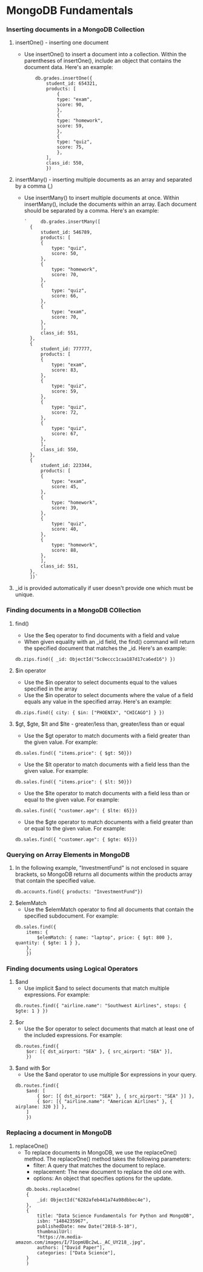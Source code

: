 # MongoDB Fundamentals

### Inserting documents in a MongoDB Collection

1. insertOne() - inserting one document

    - Use insertOne() to insert a document into a collection. Within the parentheses of insertOne(), include an object that contains the document data. Here's an example:

        ```
            db.grades.insertOne({
                student_id: 654321,
                products: [
                    {
                    type: "exam",
                    score: 90,
                    },
                    {
                    type: "homework",
                    score: 59,
                    },
                    {
                    type: "quiz",
                    score: 75,
                    },
                ],
                class_id: 550,
                })
        ```

2. insertMany() - inserting multiple documents as an array and separated by a comma (,)

    - Use insertMany() to insert multiple documents at once. Within insertMany(), include the documents within an array. Each document should be separated by a comma. Here's an example:

        ```
        `     db.grades.insertMany([
          {
              student_id: 546789,
              products: [
              {
                  type: "quiz",
                  score: 50,
              },
              {
                  type: "homework",
                  score: 70,
              },
              {
                  type: "quiz",
                  score: 66,
              },
              {
                  type: "exam",
                  score: 70,
              },
              ],
              class_id: 551,
          },
          {
              student_id: 777777,
              products: [
              {
                  type: "exam",
                  score: 83,
              },
              {
                  type: "quiz",
                  score: 59,
              },
              {
                  type: "quiz",
                  score: 72,
              },
              {
                  type: "quiz",
                  score: 67,
              },
              ],
              class_id: 550,
          },
          {
              student_id: 223344,
              products: [
              {
                  type: "exam",
                  score: 45,
              },
              {
                  type: "homework",
                  score: 39,
              },
              {
                  type: "quiz",
                  score: 40,
              },
              {
                  type: "homework",
                  score: 88,
              },
              ],
              class_id: 551,
          },
          ])`
        ```

3. \_id is provided automatically if user doesn't provide one which must be unique.

### Finding documents in a MongoDB COllection

1. find()

    - Use the $eq operator to find documents with a field and value
    - When given equality with an \_id field, the find() command will return the specified document that matches the \_id. Here's an example:

    ```
    db.zips.find({ _id: ObjectId("5c8eccc1caa187d17ca6ed16") })
    ```

2. $in operator

    - Use the $in operator to select documents equal to the values specified in the array
    - Use the $in operator to select documents where the value of a field equals any value in the specified array. Here's an example:

    ```
    db.zips.find({ city: { $in: ["PHOENIX", "CHICAGO"] } })
    ```

3. $gt, $gte, $lt and $lte - greater/less than, greater/less than or equal

    - Use the $gt operator to match documents with a field greater than the given value. For example:

    ```
    db.sales.find({ "items.price": { $gt: 50}})
    ```

    - Use the $lt operator to match documents with a field less than the given value. For example:

    ```
    db.sales.find({ "items.price": { $lt: 50}})

    ```

    - Use the $lte operator to match documents with a field less than or equal to the given value. For example:

    ```
    db.sales.find({ "customer.age": { $lte: 65}})
    ```

    - Use the $gte operator to match documents with a field greater than or equal to the given value. For example:

    ```
    db.sales.find({ "customer.age": { $gte: 65}})
    ```

### Querying on Array Elements in MongoDB

1. In the following example, "InvestmentFund" is not enclosed in square brackets, so MongoDB returns all documents within the products array that contain the specified value.
    ```
    db.accounts.find({ products: "InvestmentFund"})
    ```
2. $elemMatch
    - Use the $elemMatch operator to find all documents that contain the specified subdocument. For example:
    ```
    db.sales.find({
        items: {
            $elemMatch: { name: "laptop", price: { $gt: 800 }, quantity: { $gte: 1 } },
        },
        })
    ```

### Finding documents using Logical Operators

1. $and
    - Use implicit $and to select documents that match multiple expressions. For example:
    ```
    db.routes.find({ "airline.name": "Southwest Airlines", stops: { $gte: 1 } })
    ```
2. $or
    - Use the $or operator to select documents that match at least one of the included expressions. For example:
    ```
    db.routes.find({
        $or: [{ dst_airport: "SEA" }, { src_airport: "SEA" }],
        })
    ```
3. $and with $or
    - Use the $and operator to use multiple $or expressions in your query.
    ```
    db.routes.find({
        $and: [
            { $or: [{ dst_airport: "SEA" }, { src_airport: "SEA" }] },
            { $or: [{ "airline.name": "American Airlines" }, { airplane: 320 }] },
        ]
        })
    ```

### Replacing a document in MongoDB

1. replaceOne()
    - To replace documents in MongoDB, we use the replaceOne() method. The replaceOne() method takes the following parameters:
        - filter: A query that matches the document to replace.
        - replacement: The new document to replace the old one with.
        - options: An object that specifies options for the update.
    ```
        db.books.replaceOne(
        {
            _id: ObjectId("6282afeb441a74a98dbbec4e"),
        },
        {
            title: "Data Science Fundamentals for Python and MongoDB",
            isbn: "1484235967",
            publishedDate: new Date("2018-5-10"),
            thumbnailUrl:
            "https://m.media-amazon.com/images/I/71opmUBc2wL._AC_UY218_.jpg",
            authors: ["David Paper"],
            categories: ["Data Science"],
        }
        )
    ```
